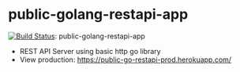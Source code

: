 # public-golang-restapi-app
[![Build Status](https://travis-ci.org/ncmd/public-golang-restapi-app.svg?branch=master)](https://travis-ci.org/ncmd/public-golang-restapi-app): public-golang-restapi-app
- REST API Server using basic http go library
- View production: <https://public-go-restapi-prod.herokuapp.com/>